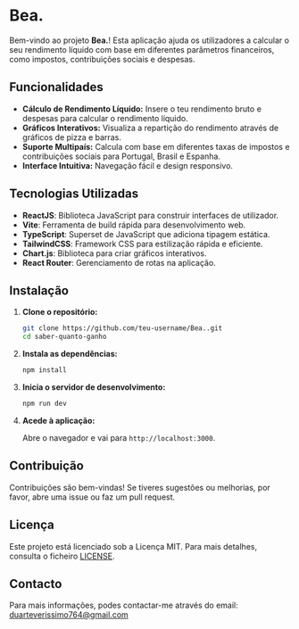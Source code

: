 # Bea.

Bem-vindo ao projeto **Bea.**! Esta aplicação ajuda os utilizadores a calcular o seu rendimento líquido com base em diferentes parâmetros financeiros, como impostos, contribuições sociais e despesas.

## Funcionalidades

- **Cálculo de Rendimento Líquido:** Insere o teu rendimento bruto e despesas para calcular o rendimento líquido.
- **Gráficos Interativos:** Visualiza a repartição do rendimento através de gráficos de pizza e barras.
- **Suporte Multipaís:** Calcula com base em diferentes taxas de impostos e contribuições sociais para Portugal, Brasil e Espanha.
- **Interface Intuitiva:** Navegação fácil e design responsivo.

## Tecnologias Utilizadas

- **ReactJS**: Biblioteca JavaScript para construir interfaces de utilizador.
- **Vite**: Ferramenta de build rápida para desenvolvimento web.
- **TypeScript**: Superset de JavaScript que adiciona tipagem estática.
- **TailwindCSS**: Framework CSS para estilização rápida e eficiente.
- **Chart.js**: Biblioteca para criar gráficos interativos.
- **React Router**: Gerenciamento de rotas na aplicação.

## Instalação

1. **Clone o repositório:**

   ```bash
   git clone https://github.com/teu-username/Bea..git
   cd saber-quanto-ganho
   ```

2. **Instala as dependências:**

   ```bash
   npm install
   ```

3. **Inicia o servidor de desenvolvimento:**

   ```bash
   npm run dev
   ```

4. **Acede à aplicação:**

   Abre o navegador e vai para `http://localhost:3000`.

## Contribuição

Contribuições são bem-vindas! Se tiveres sugestões ou melhorias, por favor, abre uma issue ou faz um pull request.

## Licença

Este projeto está licenciado sob a Licença MIT. Para mais detalhes, consulta o ficheiro [LICENSE](LICENSE).

## Contacto

Para mais informações, podes contactar-me através do email: duarteverissimo764@gmail.com
